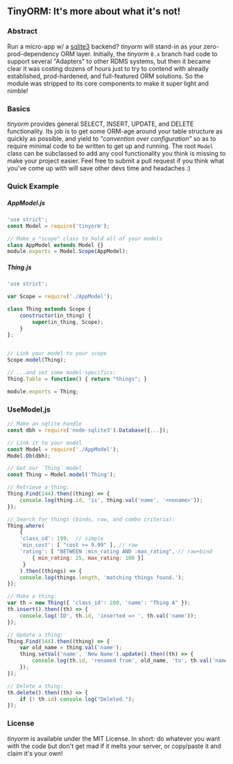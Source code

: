 ## TinyORM: It's more about what it's not!

### Abstract
Run a micro-app w/ a [sqlite3](http://github.com/mapbox/node-sqlite3) backend? _tinyorm_ will stand-in as your zero-prod-dependency ORM layer. Initially, the
_tinyorm_ `0.x` branch had code to support several "Adapters" to other RDMS systems, but then it became clear it was costing dozens of hours just to try to contend with already established, prod-hardened, and full-featured ORM solutions. So the module was stripped to its core components to make it super light and nimble! 

### Basics
_tinyorm_ provides general SELECT, INSERT, UPDATE, and DELETE functionality. Its job is to get some ORM-age around your table structure as quickly as possible, and yield to _"convention over configuration"_ so as to require minimal code to be written to get up and running. The root `Model` class can be subclassed to add any cool functionality you think is missing to make your project easier. Feel free to submit a pull request if you think what you've come up with will save other devs time and headaches :) 

### Quick Example

##### AppModel.js
```js
'use strict';
const Model = require('tinyorm');

// Make a "scope" class to hold all of your models
class AppModel extends Model {}
module.exports = Model.Scope(AppModel);
```

##### Thing.js
```js
'use strict';

var Scope = require('./AppModel');

class Thing extends Scope {
    constructor(in_thing) {
        super(in_thing, Scope);
    }
};


// Link your model to your scope
Scope.model(Thing);

// ...and set some model-specifics:
Thing.Table = function() { return "things"; }

module.exports = Thing;
```

### UseModel.js
```js
// Make an sqlite handle
const dbh = require('node-sqlite3').Database({...});

// Link it to your model
const Model = require('./AppModel');
Model.Db(dbh);

// Get our `Thing` model
const Thing = Model.model('Thing');

// Retrieve a thing:
Thing.Find(144).then((thing) => {
    console.log(thing.id, 'is', thing.val('name', '<noname>'));
});

// Search for things (binds, raw, and combo criteria):
Thing.where(
    { 
    'class_id': 199,  // simple
    'min_cost': [ "cost >= 9.99" ], // raw
    'rating': [ "BETWEEN :min_rating AND :max_rating", // raw+bind
        { min_rating: 25, max_rating: 100 }]
     }
    ).then((things) => {
    console.log(things.length, 'matching things found.');
});

// Make a thing:
var th = new Thing({ 'class_id': 200, 'name': "Thing A" });
th.insert().then((th) => {
    console.log('ID', th.id, 'inserted => ', th.val('name'));
});

// Update a thing:
Thing.Find(144).then((thing) => {
    var old_name = thing.val('name');
    thing.setVal('name', 'New Name').update().then((th) => {
        console.log(th.id, 'renamed from', old_name, 'to', th.val('name'));
    });
});

// Delete a thing:
th.delete().then((th) => {
    if (! th.id) console.log("Deleted.");
});

```

### License

_tinyorm_ is available under the MIT License. In short: do whatever you want with the code but don't get mad if it melts your server, or copy/paste it and claim it's your own!